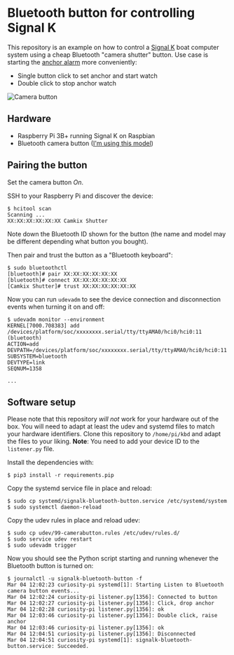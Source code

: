 Bluetooth button for controlling Signal K
=========================================

This repository is an example on how to control a [Signal K](https://signalk.org/) boat computer system using a cheap Bluetooth "camera shutter" button. Use case is starting the [anchor alarm](https://github.com/sbender9/signalk-anchoralarm-plugin) more conveniently:

* Single button click to set anchor and start watch
* Double click to stop anchor watch

![Camera button](https://live.staticflickr.com/65535/49608449938_e42a5b51e4.jpg)

## Hardware

* Raspberry Pi 3B+ running Signal K on Raspbian
* Bluetooth camera button ([I'm using this model](https://www.amazon.de/dp/B07C7YJS9M/ref=cm_sw_em_r_mt_dp_U_c74xEbBD2JAYD))

## Pairing the button

Set the camera button _On_.

SSH to your Raspberry Pi and discover the device:

```
$ hcitool scan
Scanning ...
XX:XX:XX:XX:XX:XX Camkix Shutter
```

Note down the Bluetooth ID shown for the button (the name and model may be different depending what button you bought).

Then pair and trust the button as a "Bluetooth keyboard":

```
$ sudo bluetoothctl
[bluetooth]# pair XX:XX:XX:XX:XX:XX
[bluetooth]# connect XX:XX:XX:XX:XX:XX
[Camkix Shutter]# trust XX:XX:XX:XX:XX:XX
```

Now you can run `udevadm` to see the device connection and disconnection events when turning it on and off:

```
$ udevadm monitor --environment
KERNEL[7000.708383] add      /devices/platform/soc/xxxxxxxx.serial/tty/ttyAMA0/hci0/hci0:11 (bluetooth)
ACTION=add
DEVPATH=/devices/platform/soc/xxxxxxxx.serial/tty/ttyAMA0/hci0/hci0:11
SUBSYSTEM=bluetooth
DEVTYPE=link
SEQNUM=1358

...
```

## Software setup

Please note that this repository _will not_ work for your hardware out of the box. You will need to adapt at least the udev and systemd files to match your hardware identifiers.
Clone this repository to `/home/pi/kbd` and adapt the files to your liking.
**Note**: You need to add your device ID to the `listener.py` file.

Install the dependencies with:

```
$ pip3 install -r requirements.pip
```

Copy the systemd service file in place and reload:

```
$ sudo cp systemd/signalk-bluetooth-button.service /etc/systemd/system
$ sudo systemctl daemon-reload
```

Copy the udev rules in place and reload udev:

```
$ sudo cp udev/99-camerabutton.rules /etc/udev/rules.d/
$ sudo service udev restart
$ sudo udevadm trigger
```

Now you should see the Python script starting and running whenever the Bluetooth button is turned on:

```
$ journalctl -u signalk-bluetooth-button -f
Mar 04 12:02:23 curiosity-pi systemd[1]: Starting Listen to Bluetooth camera button events...
Mar 04 12:02:24 curiosity-pi listener.py[1356]: Connected to button
Mar 04 12:02:27 curiosity-pi listener.py[1356]: Click, drop anchor
Mar 04 12:02:28 curiosity-pi listener.py[1356]: ok
Mar 04 12:03:46 curiosity-pi listener.py[1356]: Double click, raise anchor
Mar 04 12:03:46 curiosity-pi listener.py[1356]: ok
Mar 04 12:04:51 curiosity-pi listener.py[1356]: Disconnected
Mar 04 12:04:51 curiosity-pi systemd[1]: signalk-bluetooth-button.service: Succeeded.
```
